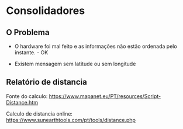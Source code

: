 # Consolidadores

## O Problema

- O hardware foi mal feito e as informações não estão ordenada pelo instante. - OK

- Existem mensagem sem latitude ou sem longitude

## Relatório de distancia

Fonte do calculo: https://www.mapanet.eu/PT/resources/Script-Distance.htm

Calculo de distancia online: https://www.sunearthtools.com/pt/tools/distance.php
